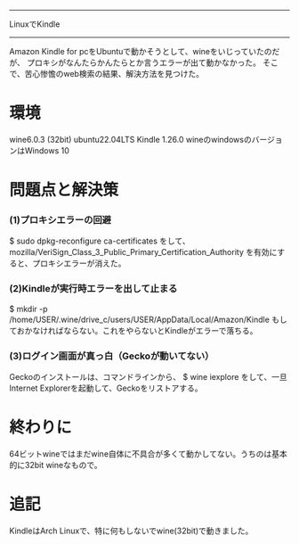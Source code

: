 


**************************************************


LinuxでKindle


**************************************************


Amazon Kindle for pcをUbuntuで動かそうとして、wineをいじっていたのだが、
プロキシがなんたらかんたらとか言うエラーが出て動かなかった。
そこで、苦心惨憺のweb検索の結果、解決方法を見つけた。

# 環境
wine6.0.3 (32bit)
ubuntu22.04LTS
Kindle 1.26.0
wineのwindowsのバージョンはWindows 10

# 問題点と解決策


### (1)プロキシエラーの回避
$ sudo dpkg-reconfigure ca-certificates
をして、
mozilla/VeriSign_Class_3_Public_Primary_Certification_Authority
を有効にすると、プロキシエラーが消えた。

### (2)Kindleが実行時エラーを出して止まる

$ mkdir -p /home/USER/.wine/drive_c/users/USER/AppData/Local/Amazon/Kindle
もしておかなければならない。これをやらないとKindleがエラーで落ちる。

### (3)ログイン画面が真っ白（Geckoが動いてない）


Geckoのインストールは、コマンドラインから、
$ wine iexplore
をして、一旦Internet Explorerを起動して、Geckoをリストアする。

# 終わりに

64ビットwineではまだwine自体に不具合が多くて動かしてない。うちのは基本的に32bit wineなもので。

# 追記

KindleはArch Linuxで、特に何もしないでwine(32bit)で動きました。
